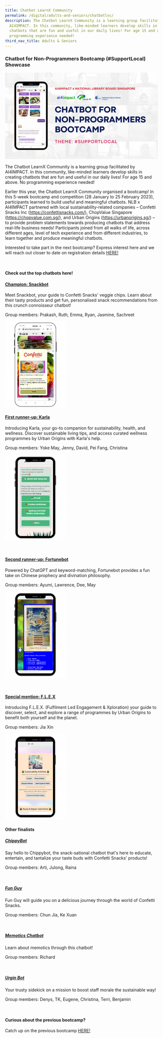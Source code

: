 ```yaml
---
title: Chatbot LearnX Community
permalink: /digital/adults-and-seniors/chatbotlxc/
description: The Chatbot LearnX Community is a learning group facilitated by
  AI4IMPACT. In this community, like-minded learners develop skills in creating
  chatbots that are fun and useful in our daily lives! For age 15 and above. No
  programming experience needed!
third_nav_title: Adults & Seniors
---
```

<style type="text/css">

/\* Links \*/

.content a { color: #322987; }

.content a:focus,

.content a:hover { color: #28216c; }

/\* Button Outline \*/

.bp-button { padding-left: 1.5rem; padding-right: 1.5rem; }

.bp-button.is-primary-outline { border: 1px solid #322987; color: #322987; background-color: transparent; text-decoration: none; }

.bp-button.is-primary-outline:focus,

.bp-button.is-primary-outline:hover { border: 1px solid #322987; color: #cff2e8; background-color: #322987; text-decoration: none; }

/\* Responsive Iframe \*/

.responsive-iframe { position: absolute; top: 0; left: 0; bottom: 0; right: 0; width: 100%; height: 100%; }

.responsive-iframe-container { position: relative; overflow: hidden; width: 100%; }

.responsive-iframe-container.ratio-16by9 { padding-top: 56.25%; }

.responsive-iframe-container.ratio-4by3 { padding-top: 75%; }

.responsive-iframe-container.ratio-3by2 { padding-top: 66.66%; }

.responsive-iframe-container.ratio-1by1 { padding-top: 100%; }

/\* Click Box \*/

.clickbox { display: block; position: relative; width: 100%; padding-bottom: 56.25%; background-color: transparent; }

.clickbox span { padding: .5rem; }

.clickbox a { position: absolute; display: flex; width: 100%; height: 100%; align-items: center; justify-content: center; font-size: 1.25rem; text-align: center; text-decoration: none; text-transform: uppercase; }

.clickbox a:focus,

.clickbox a:hover { text-decoration: none; }

/\* Indigo Sky \*/

.clickbox.is-sky-indigo { background-color: #cff2e8; color: #322987; }

.clickbox.is-sky-indigo a { color: #322987; }

.clickbox.is-sky-indigo a:focus,

.clickbox.is-sky-indigo a:hover { background-color: #322987; color: #cff2e8; }

</style>

<h3 id="Chatbot-LearnX-Community"><b> Chatbot for Non-Programmers Bootcamp (#SupportLocal) Showcase </b></h3>


![](/images/chatbot.png)

The Chatbot LearnX Community is a learning group facilitated by AI4IMPACT. In this community, like-minded learners develop skills in creating chatbots that are fun and useful in our daily lives! For age 15 and above. No programming experience needed!

Earlier this year, the Chatbot LearnX Community organised a bootcamp! In this 5-week bootcamp and competition (28 January to 25 February 2023), participants learned to build useful and meaningful chatbots. NLB x AI4IMPACT partnered with local sustainability-related companies – Confetti Snacks Inc (https://confettisnacks.com/), ChopValue Singapore (https://chopvalue.com.sg/), and Urban Origins (https://urbanorigins.sg/) – to provide problem statements towards producing chatbots that address real-life business needs! Participants joined from all walks of life, across different ages, level of tech experience and from different industries, to learn together and produce meaningful chatbots.

Interested to take part in the next bootcamp? Express interest here and we will reach out closer to date on registration details <a target="\_blank" href="https://go.gov.sg/chatbot-lxc-2023">HERE!</a>

<br>

<h4> Check out the top chatbots here! </h4>


<h4> <a target="\_blank" href="https://app.smojo.org/pmenon/snackbot"> Champion: Snackbot </a> </h4> 

Meet Snackbot, your guide to Confetti Snacks' veggie chips. Learn about their tasty products and get fun, personalised snack recommendations from this crunch connoisseur chatbot!


Group members: Prakash, Ruth, Emma, Ryan, Jasmine, Sachreet
<br>


<a href="https://app.smojo.org/pmenon/snackbot"> <img style="width:200px;" src="/images/chatbot1.png"> </a>


<h4> <a target="\_blank" href="https://app.smojo.org/timpanister/karla"> </a></h4><h4><a target="\_blank" href="https://app.smojo.org/timpanister/karla"> First runner-up: Karla </a> </h4>

Introducing Karla, your go-to companion for sustainability, health, and wellness. Discover sustainable living tips, and access curated wellness programmes by Urban Origins with Karla's help.

Group members: Yoke May, Jenny, David, Pei Fang, Christina


<a href="https://app.smojo.org/timpanister/karla"> <img style="width:200px;" src="/images/chatbot2.png"> </a>

<br>

<h4> <a target="\_blank" href="https://app.smojo.org/ayumiko/fortunebot"> Second runner-up: Fortunebot </a> </h4>


Powered by ChatGPT and keyword-matching, Fortunebot provides a fun take on Chinese prophecy and divination philosophy.


Group members: Ayumi, Lawrence, Dee, May

<a href="https://app.smojo.org/ayumiko/fortunebot"> <img style="width:200px;" src="/images/chatbot3.png"> </a>

<br>
<h4> <a target="\_blank" href="https://app.smojo.org/teejx88/FLEX"> Special mention: F.L.E.X </a> </h4>

Introducing F.L.E.X. (Fulfilment Led Engagement &amp; Xploration) your guide to discover, select, and explore a range of programmes by Urban Origins to benefit both yourself and the planet.


Group members: Jia Xin
<br>

<a href="https://app.smojo.org/teejx88/FLEX"> <img style="width:200px;" src="/images/chatbot4.png"> </a>


<h4> Other finalists </h4>

<h5> <a target="\_blank" href="https://app.smojo.org/robot1977/ConfettiSnack"> ChippyBot </a> </h5>


Say hello to Chippybot, the snack-sational chatbot that's here to educate, entertain, and tantalize your taste buds with Confetti Snacks' products!

Group members: Arti, Julong, Raina

<br>

<h5> <a target="\_blank" href="https://app.smojo.org/chiewcj/funguy"> Fun Guy </a> </h5>


Fun Guy will guide you on a delicious journey through the world of Confetti Snacks.

Group members: Chun Jia, Ke Xuan

<br>

<h5> <a target="\_blank" href="https://app.smojo.org/richardangac/memotics"> Memotics Chatbot </a> </h5>

Learn about memotics through this chatbot!


Group members: Richard

<br>

<h5> <a target="\_blank" href="https://app.smojo.org/benlimhl/urgin">  Urgin Bot </a> </h5>


Your trusty sidekick on a mission to boost staff morale the sustainable way!


Group members: Denys, TK, Eugene, Christina, Terri, Benjamin

<br>

<h4>Curious about the previous bootcamp?</h4>

Catch up on the previous bootcamp <a target="\_blank" href="https://www.youtube.com/watch?v=Ck0ejurW51o">HERE!</a>